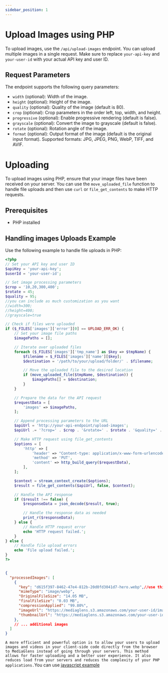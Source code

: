 ```yaml
---
sidebar_position: 1
---
```


# Upload Images using PHP

To upload images, use the `/api/upload-images` endpoint. You can upload multiple images in a single request. Make sure to replace `your-api-key` and `your-user-id` with your actual API key and user ID.

## Request Parameters

The endpoint supports the following query parameters:

- `width` (optional): Width of the image.
- `height` (optional): Height of the image.
- `quality` (optional): Quality of the image (default is 80).
- `crop` (optional): Crop parameters in the order left, top, width, and height.
- `progressive` (optional): Enable progressive rendering (default is false).
- `grayscale` (optional): Convert the image to grayscale (default is false).
- `rotate` (optional): Rotation angle of the image.
- `format` (optional): Output format of the image (default is the original input format). Supported formats: JPG, JPEG, PNG, WebP, TIFF, and AVIF.


# Uploading

To upload images using PHP, ensure that your image files have been received on your server. You can use the `move_uploaded_file` function to handle file uploads and then use `curl` or `file_get_contents` to make HTTP requests.

## Prerequisites

- PHP installed

## Handling images  Uploads Example

Use the following example to handle file uploads in PHP:
```php title="upload images"
<?php
// Set your API key and user ID
$apiKey = 'your-api-key';
$userId = 'your-user-id';

// Set image processing parameters
$crop = '10,20,300,400';
$rotate = 45;
$quality = 95;
//you can include as much customization as you want
//width=300;  
//height=400;
//grayscale=true

// Check if files were uploaded
if ($_FILES['images']['error'][0] == UPLOAD_ERR_OK) {
    // Set your image file paths
    $imagePaths = [];

    // Iterate over uploaded files
    foreach ($_FILES['images']['tmp_name'] as $key => $tmpName) {
        $filename = $_FILES['images']['name'][$key];
        $destination = '/path/to/your/upload/folder/' . $filename;

        // Move the uploaded file to the desired location
        if (move_uploaded_file($tmpName, $destination)) {
            $imagePaths[] = $destination;
        }
    }

    // Prepare the data for the API request
    $requestData = [
        'images' => $imagePaths,
    ];

    // Append processing parameters to the URL
    $apiUrl = 'http://your-api-endpoint/upload-images';
    $apiUrl .= '?crop=' . $crop . '&rotate=' . $rotate . '&quality=' . $quality;

    // Make HTTP request using file_get_contents
    $options = [
        'http' => [
            'header' => "Content-type: application/x-www-form-urlencoded\r\n",
            'method' => 'PUT',
            'content' => http_build_query($requestData),
        ],
    ];

    $context = stream_context_create($options);
    $result = file_get_contents($apiUrl, false, $context);

    // Handle the API response
    if ($result !== false) {
        $responseData = json_decode($result, true);

        // Handle the response data as needed
        print_r($responseData);
    } else {
        // Handle HTTP request error
        echo 'HTTP request failed.';
    }
} else {
    // Handle file upload errors
    echo 'File upload failed.';
}
?>
```
```json title="result"

{
  "processedImages": [
    {
      "key": "d615f397-8462-47e4-812b-20d0fd3041d7-hero.webp",//use this key to delete later
      "mimeType": "image/webp",
      "OriginalFileSize": "14.05 MB",
      "finalFileSize": "0.03 MB",
      "compressionApplied": "99.80%",
      "imageUrl": "https://mediaglens.s3.amazonaws.com/your-user-id/images/d615f397-8462-47e4-812b-20d0fd3041d7-hero.webp",
      "thumbnailUrl": "https://mediaglens.s3.amazonaws.com/your-user-id/images/thumbnails/d615f397-8462-47e4-812b-20d0fd3041d7-hero.webp"
    },
    // ... additional images
  ]
}
```
```A more efficient and powerful option is to allow your users to upload images and videos in your client-side code directly from the browser to MediaGlens instead of going through your servers. This method allows for faster uploading and a better user experience. It also reduces load from your servers and reduces the complexity of your PHP applications.```You can use [javascript example](http://localhost:3000/docs/tutorial-basics/images/javascript/UploadImage)